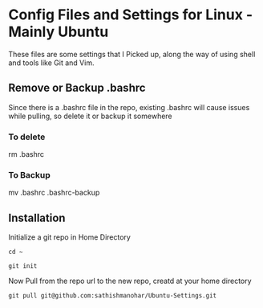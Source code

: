 # Config Files and Settings for Linux - Mainly Ubuntu

These files are some settings that I Picked up, along the way of using shell and tools like Git and Vim.

## Remove or Backup .bashrc
Since there is a .bashrc file in the repo, existing .bashrc will cause issues while pulling, so delete it or backup it somewhere

### To delete
rm .bashrc

### To Backup
mv .bashrc .bashrc-backup

## Installation

Initialize a git repo in Home Directory

`cd ~`

`git init`

Now Pull from the repo url to the new repo, creatd at your home directory

`git pull git@github.com:sathishmanohar/Ubuntu-Settings.git`


